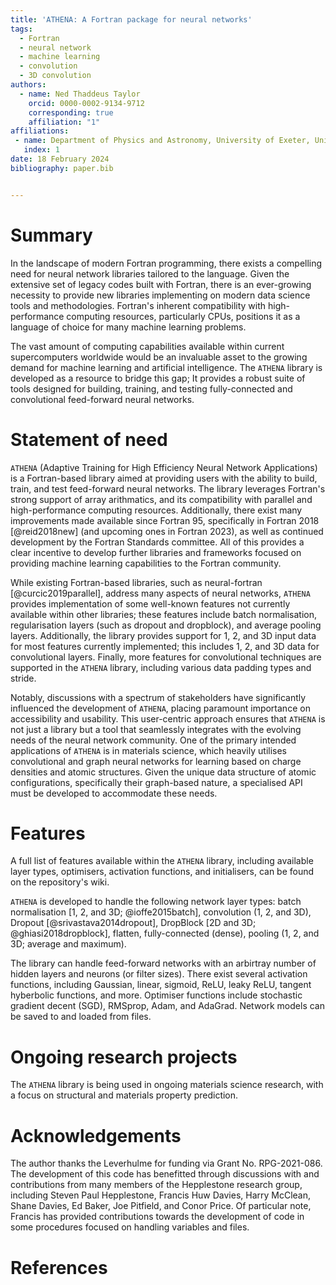 ```yaml
---
title: 'ATHENA: A Fortran package for neural networks'
tags:
  - Fortran
  - neural network
  - machine learning
  - convolution
  - 3D convolution
authors:
  - name: Ned Thaddeus Taylor
    orcid: 0000-0002-9134-9712
    corresponding: true
    affiliation: "1"
affiliations:
 - name: Department of Physics and Astronomy, University of Exeter, United Kingdom, EX4 4QL
   index: 1
date: 18 February 2024
bibliography: paper.bib


---
```


# Summary

In the landscape of modern Fortran programming, there exists a compelling need for neural network libraries tailored to the language. Given the extensive set of legacy codes built with Fortran, there is an ever-growing necessity to provide new libraries implementing on modern data science tools and methodologies. Fortran's inherent compatibility with high-performance computing resources, particularly CPUs, positions it as a language of choice for many machine learning problems.

The vast amount of computing capabilities available within current supercomputers worldwide would be an invaluable asset to the growing demand for machine learning and artificial intelligence. The `ATHENA` library is developed as a resource to bridge this gap; It provides a  robust suite of tools designed for building, training, and testing fully-connected and convolutional feed-forward neural networks. 

# Statement of need

`ATHENA` (Adaptive Training for High Efficiency Neural Network Applications) is a Fortran-based library aimed at providing users with the ability to build, train, and test feed-forward neural networks. The library leverages Fortran's strong support of array arithmatics, and its compatibility with parallel and high-performance computing resources. Additionally, there exist many improvements made available since Fortran 95, specifically in Fortran 2018 [@reid2018new] (and upcoming ones in Fortran 2023), as well as continued development by the Fortran Standards committee. All of this provides a clear incentive to develop further libraries and frameworks focused on providing machine learning capabilities to the Fortran community.



While existing Fortran-based libraries, such as neural-fortran [@curcic2019parallel], address many aspects of neural networks, `ATHENA` provides implementation of some well-known features not currently available within other libraries; these features include batch normalisation, regularisation layers (such as dropout and dropblock), and average pooling layers.
Additionally, the library provides support for 1, 2, and 3D input data for most features currently implemented; this includes 1, 2, and 3D data for convolutional layers.
Finally, more features for convolutional techniques are supported in the `ATHENA` library, including various data padding types and stride.

Notably, discussions with a spectrum of stakeholders have significantly influenced the development of `ATHENA`, placing paramount importance on accessibility and usability.
This user-centric approach ensures that `ATHENA` is not just a library but a tool that seamlessly integrates with the evolving needs of the neural network community.
One of the primary intended applications of `ATHENA` is in materials science, which heavily utilises convolutional and graph neural networks for learning based on charge densities and atomic structures.
Given the unique data structure of atomic configurations, specifically their graph-based nature, a specialised API must be developed to accommodate these needs.


# Features

A full list of features available within the `ATHENA` library, including available layer types, optimisers, activation functions, and initialisers, can be found on the repository's wiki.

`ATHENA` is developed to handle the following network layer types: batch normalisation [1, 2, and 3D; @ioffe2015batch], convolution (1, 2, and 3D), Dropout [@srivastava2014dropout], DropBlock [2D and 3D; @ghiasi2018dropblock], flatten, fully-connected (dense), pooling (1, 2, and 3D; average and maximum).

The library can handle feed-forward networks with an arbirtray number of hidden layers and neurons (or filter sizes). There exist several activation functions, including Gaussian, linear, sigmoid, ReLU, leaky ReLU, tangent hyberbolic functions, and more. Optimiser functions include stochastic gradient decent (SGD), RMSprop, Adam, and AdaGrad. Network models can be saved to and loaded from files.

# Ongoing research projects

The `ATHENA` library is being used in ongoing materials science research, with a focus on structural and materials property prediction.

# Acknowledgements

The author thanks the Leverhulme for funding via Grant No. RPG-2021-086. The development of this code has benefitted through discussions with and contributions from many members of the Hepplestone research group, including Steven Paul Hepplestone, Francis Huw Davies, Harry McClean, Shane Davies, Ed Baker, Joe Pitfield, and Conor Price. Of particular note, Francis has provided contributions towards the development of code in some procedures focused on handling variables and files.

# References
